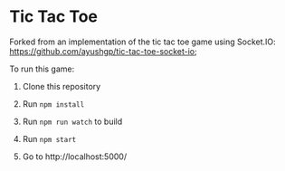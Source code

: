 # Tic Tac Toe

Forked from an implementation of the tic tac toe game using Socket.IO: https://github.com/ayushgp/tic-tac-toe-socket-io; 

To run this game: 

1. Clone this repository

2. Run `npm install`

3. Run `npm run watch` to build

4. Run `npm start`

5. Go to http://localhost:5000/
